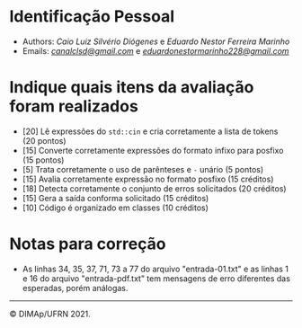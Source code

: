 ﻿# Identificação Pessoal

- Authors: *Caio Luiz Silvério Diógenes* e *Eduardo Nestor Ferreira Marinho*
- Emails: *<canalclsd@gmail.com>* e *<eduardonestormarinho228@gmail.com>*

# Indique quais itens da avaliação foram realizados

- [20] Lê expressões do `std::cin` e cria corretamente a lista de tokens (20 pontos)
- [15] Converte corretamente expressões do formato infixo para posfixo (15 pontos)
- [5] Trata corretamente o uso de parênteses e `-` unário (5 pontos)
- [15] Avalia corretamente expressão no formato posfixo (15 créditos)
- [18] Detecta corretamente o conjunto de erros solicitados (20 créditos)
- [15] Gera a saída conforma solicitado (15 créditos)
- [10] Código é organizado em classes (10 créditos)

# Notas para correção 

- As linhas 34, 35, 37, 71, 73 a 77 do arquivo "entrada-01.txt" e as linhas 1 e 16 do 
arquivo "entrada-pdf.txt" tem mensagens de erro diferentes das esperadas, porém análogas.

--------
&copy; DIMAp/UFRN 2021.
